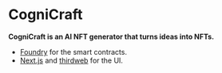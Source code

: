 # CogniCraft

**CogniCraft is an AI NFT generator that turns ideas into NFTs.**

- [Foundry](https://book.getfoundry.sh) for the smart contracts.
- [Next.js](https://nextjs.org) and [thirdweb](https://thirdweb.com) for the UI.
